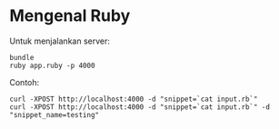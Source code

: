 # Mengenal Ruby

Untuk menjalankan server:

```
bundle
ruby app.ruby -p 4000
```

Contoh:

```
curl -XPOST http://localhost:4000 -d "snippet=`cat input.rb`"
curl -XPOST http://localhost:4000 -d "snippet=`cat input.rb`" -d "snippet_name=testing"
```

